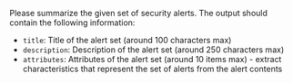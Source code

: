 Please summarize the given set of security alerts. The output should contain the following information:

- `title`: Title of the alert set (around 100 characters max)
- `description`: Description of the alert set (around 250 characters max)
- `attributes`: Attributes of the alert set (around 10 items max) - extract characteristics that represent the set of alerts from the alert contents
